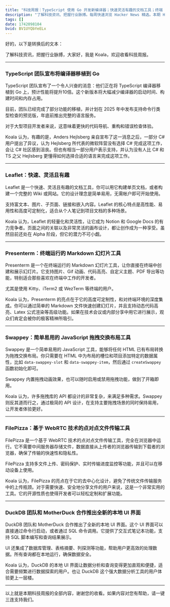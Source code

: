 ```yaml
---
title: "科技周报｜TypeScript 使用 Go 开发新编译器；快速灵活有趣的文档工具；终端 Markdown 幻灯片工具"
description: "了解科技资讯、把握行业脉搏。每周快速浏览 Hacker News 精选。本期 Hacker Newsletter 地址：https://buttondown.com/hacker-newsletter/archive/hacker-newsletter-737/"
tags: []
date: 1742098104
bvid: BV1UYQbYeELx
---
```

好的，以下是转换后的文本：

了解科技资讯，把握行业脉搏，大家好，我是 Koala，欢迎收看科技周报。

---

### TypeScript 团队宣布将编译器移植到 Go

TypeScript 团队宣布了一个令人兴奋的消息：他们正在将 TypeScript 编译器移植到 Go 上，预计性能将提升10倍。这个新版本将大幅减少编译器的启动时间、构建时间和内存占用。

目前，团队已经完成了部分功能的移植，并计划在 2025 年中发布支持命令行类型检查的预览版，年底前推出完整的语言服务。

对于大型项目开发者来说，这意味着更快的代码导航、重构和错误检查体验。

Koala 认为，有趣的是，Anders Hejlsberg 亲自宣布了这一消息之后，一部分 C# 用户提出了异议，认为 Hejlsberg 所代表的微软阵营没有选择 C# 完成这项工作，会让 C# 社区感到沮丧。但也有相当一部分用户表示支持，并认为没有人比 C# 和 TS 之父 Hejlsberg 更懂得如何选择合适的语言来完成这项工作。

---

### Leaflet：快速、灵活且有趣

Leaflet 是一个快速、灵活且有趣的文档工具，你可以用它构建单页文档，或者构建一个完整的 Wiki 或网站。它的设计理念是简单易用，无需帐户即可开始使用。

支持富文本、图片、子页面、链接和嵌入内容。Leaflet 的核心特点是高性能、易用性和高度可定制化，适合从个人笔记到项目文档的多种场景。

Koala 认为，Leaflet 的轻量化和灵活性，让它成为 Notion 和 Google Docs 的有力竞争者。页面之间的关联以及非常灵活的画布设计，都让创作成为一种享受。虽然目前还处在 Alpha 阶段，但它的潜力不可小觑。

---

### Presenterm：终端运行的 Markdown 幻灯片工具

Presenterm 是一个在终端运行的 Markdown 幻灯片工具，让你直接在终端中创建和展示幻灯片。它支持图片、Gif 动画、代码高亮、自定义主题、PDF 导出等功能，特别适合那些喜欢在终端中工作的开发者。

尤其是使用 Kitty、iTerm2 或 WezTerm 等终端的用户。

Koala 认为，Presenterm 的亮点在于它的高度可定制性，和对终端环境的深度集成。你可以通过简单的 Markdown 文件快速创建幻灯片，并且支持动态代码高亮、Latex 公式渲染等高级功能。如果在技术会议或内部分享中用它进行展示，观众们肯定会被你的极客精神所吸引。

---

### Swappey：简单易用的 JavaScript 拖拽交换布局工具

Swappey 是一个简单易用的 JavaScript 工具，能够将任何 HTML 已有布局转换为拖拽交换布局。你只需要在 HTML 中为布局的槽位和项目添加特定的数据属性，比如 `data-swappey-slot` 和 `data-swappey-item`，然后通过 `createSwappey` 函数初始化即可。

Swappey 内置拖拽动画效果，也可以随时启用或禁用拖拽功能，做到了开箱即用。

Koala 认为，许多拖拽库的 API 都设计的非常复杂，来满足多种需求。Swappey 则反其道而行之，通过极简的 API 设计，在支持主要拖拽场景的同时保持易用，让开发者体验更好。

---

### FilePizza：基于 WebRTC 技术的点对点文件传输工具

FilePizza 是一个基于 WebRTC 技术的点对点文件传输工具，完全在浏览器中运行。它不需要中间服务器存储文件，数据直接从上传者的浏览器传输到下载者的浏览器，确保了传输的快速性和隐私性。

FilePizza 支持多文件上传、密码保护、实时传输进度监控等功能，并且可以在移动设备上使用。

Koala 认为，FilePizza 的亮点在于它的去中心化设计，避免了传统文件传输服务中的上传瓶颈。对于需要快速、安全地分享文件的用户来说，这是一个非常实用的工具。它的开源性质也使得开发者可以轻松定制和扩展功能。

---

### DuckDB 团队和 MotherDuck 合作推出全新的本地 UI 界面

DuckDB 团队和 MotherDuck 合作推出了全新的本地 UI 界面。这个 UI 界面可以直接通过命令行启动，或者通过 SQL 命令调用。它提供了交互式笔记本功能，支持 SQL 脚本编写和查询结果展示。

UI 还集成了数据库管理、表格摘要、列探测等功能，帮助用户更高效的处理数据。所有查询都在本地运行，确保数据安全。

Koala 认为，DuckDB 的本地 UI 界面让数据分析和查询变得更加直观和便捷，适合需要频繁进行数据探索的用户。也让 DuckDB 这个强大数据分析工具的用户体验更上一层楼。

---

以上就是本期科技周报的全部内容，谢谢您的收看。如果内容对您有帮助，请一键三连支持我们。


